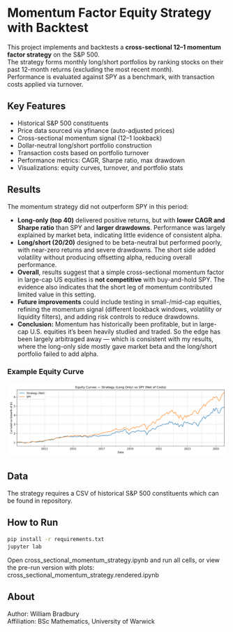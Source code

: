# Momentum Factor Equity Strategy with Backtest

This project implements and backtests a **cross-sectional 12–1 momentum factor strategy** on the S&P 500.  
The strategy forms monthly long/short portfolios by ranking stocks on their past 12-month returns (excluding the most recent month).  
Performance is evaluated against SPY as a benchmark, with transaction costs applied via turnover.  

## Key Features
- Historical S&P 500 constituents   
- Price data sourced via yfinance (auto-adjusted prices)  
- Cross-sectional momentum signal (12–1 lookback)  
- Dollar-neutral long/short portfolio construction  
- Transaction costs based on portfolio turnover  
- Performance metrics: CAGR, Sharpe ratio, max drawdown  
- Visualizations: equity curves, turnover, and portfolio stats  

## Results
The momentum strategy did not outperform SPY in this period:

- **Long-only (top 40)** delivered positive returns, but with **lower CAGR and Sharpe ratio** than SPY and **larger drawdowns**. Performance was largely explained by market beta, indicating little evidence of consistent alpha.
- **Long/short (20/20)** designed to be beta-neutral but performed poorly, with near-zero returns and severe drawdowns. The short side added volatility without producing offsetting alpha, reducing overall performance.
- **Overall**, results suggest that a simple cross-sectional momentum factor in large-cap US equities is **not competitive** with buy-and-hold SPY. The evidence also indicates that the short leg of momentum contributed limited value in this setting.
- **Future improvements** could include testing in small-/mid-cap equities, refining the momentum signal (different lookback windows, volatility or liquidity filters), and adding risk controls to reduce drawdowns.
- **Conclusion:** Momentum has historically been profitable, but in large-cap U.S. equities it’s been heavily studied and traded. So the edge has been largely arbitraged away — which is consistent with my results, where the long-only side mostly gave market beta and the long/short portfolio failed to add alpha.

### Example Equity Curve
![Equity Curve](equity_curve_long_only.png)

## Data
The strategy requires a CSV of historical S&P 500 constituents which can be found in repository.

## How to Run
```bash
pip install -r requirements.txt
jupyter lab
```
Open cross_sectional_momentum_strategy.ipynb and run all cells,
or view the pre-run version with plots: cross_sectional_momentum_strategy.rendered.ipynb

## About 
Author: William Bradbury  
Affiliation: BSc Mathematics, University of Warwick
